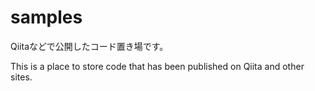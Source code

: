 # samples
Qiitaなどで公開したコード置き場です。

This is a place to store code that has been published on Qiita and other sites.
